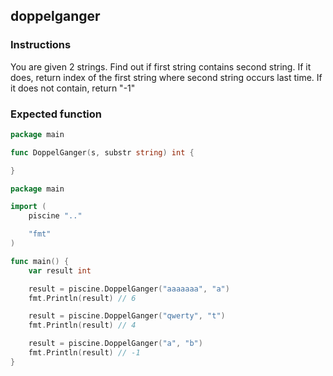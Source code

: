 ## doppelganger

### Instructions

You are given 2 strings. Find out if first string contains second string. If it does, return index of the first string where second string occurs last time. If it does not contain, return "-1"

### Expected function

```go
package main

func DoppelGanger(s, substr string) int {

}
```

```go
package main

import (
	piscine ".."

	"fmt"
)

func main() {
	var result int

	result = piscine.DoppelGanger("aaaaaaa", "a")
	fmt.Println(result) // 6

	result = piscine.DoppelGanger("qwerty", "t")
	fmt.Println(result) // 4

	result = piscine.DoppelGanger("a", "b")
	fmt.Println(result) // -1
}
```
